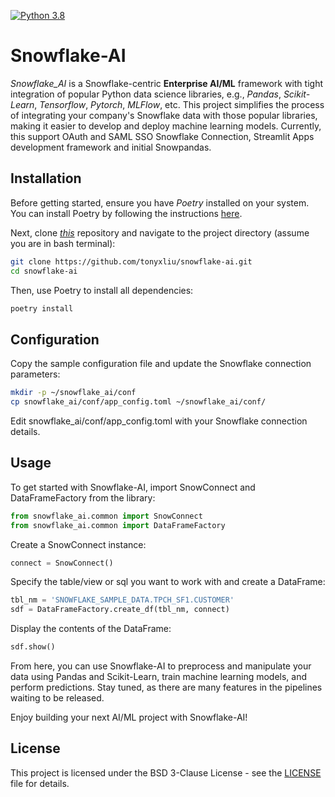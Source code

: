 [![Python 3.8](https://img.shields.io/badge/python-3.8-blue.svg)](https://www.python.org/downloads/release/python-380/)

Snowflake-AI
=======

*Snowflake_AI* is a Snowflake-centric **Enterprise AI/ML** framework with tight integration of popular Python data science libraries, e.g., *Pandas*, *Scikit-Learn*, *Tensorflow*, *Pytorch*, *MLFlow*, etc. This project simplifies the process of integrating your company's Snowflake data with those popular libraries, making it easier to develop and deploy machine learning models. Currently, this support OAuth and SAML SSO Snowflake Connection, Streamlit Apps development framework and initial Snowpandas.

Installation
------

Before getting started, ensure you have *Poetry* installed on your system. You can install Poetry by following the instructions [here](https://python-poetry.org/docs/).

Next, clone [*this*](https://github.com/tonyxliu/snowflake-ai.git) repository and navigate to the project directory (assume you are in bash terminal):

```bash
git clone https://github.com/tonyxliu/snowflake-ai.git
cd snowflake-ai
```

Then, use Poetry to install all dependencies:

```bash
poetry install
```

Configuration
-------

Copy the sample configuration file and update the Snowflake connection parameters:

```bash
mkdir -p ~/snowflake_ai/conf
cp snowflake_ai/conf/app_config.toml ~/snowflake_ai/conf/
```

Edit snowflake_ai/conf/app_config.toml with your Snowflake connection details.

Usage
------

To get started with Snowflake-AI, import SnowConnect and DataFrameFactory from the library:

```python
from snowflake_ai.common import SnowConnect
from snowflake_ai.common import DataFrameFactory
```

Create a SnowConnect instance:

```python
connect = SnowConnect()
```

Specify the table/view or sql you want to work with and create a DataFrame:

```python
tbl_nm = 'SNOWFLAKE_SAMPLE_DATA.TPCH_SF1.CUSTOMER'
sdf = DataFrameFactory.create_df(tbl_nm, connect)
```

Display the contents of the DataFrame:

```python
sdf.show()
```

From here, you can use Snowflake-AI to preprocess and manipulate your data using Pandas and Scikit-Learn, train machine learning models, and perform predictions. Stay tuned, as there are many features in the pipelines waiting to be released.

Enjoy building your next AI/ML project with Snowflake-AI!

License
------

This project is licensed under the BSD 3-Clause License - see the [LICENSE](https://github.com/tonyxliu/snowflake-ai/blob/master/LICENSE) file for details.
